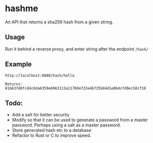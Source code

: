 # hashme

An API that returns a sha256 hash from a given string.

## Usage
Run it behind a reverse proxy, and enter string after the endpoint `/hash/`

## Example

```
http://localhost:8080/hash/hello

Returns: 81b637d8fcd4c6da6359e6963113a1170de722e4b725b84d1e0b4cfd9ec58cf10
```

## Todo:
- Add a salt for better security
- Modify so that it can be used to generate a password from a master password. Perhaps using a salt as a master password.
- Store generated hash etc to a database
- Refactor to Rust or C to improve speed.
